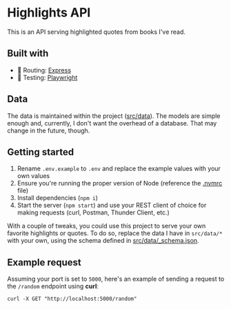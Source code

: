 # Highlights API

This is an API serving highlighted quotes from books I've read.

## Built with

- :vertical_traffic_light: Routing: [Express](https://expressjs.com/)
- :test_tube: Testing: [Playwright](https://playwright.dev/)

## Data

The data is maintained within the project ([src/data](https://github.com/joerisner/highlights-api/tree/master/src/data)). The models are simple enough and, currently, I don't want the overhead of a database. That may change in the future, though.

## Getting started

1. Rename `.env.example` to `.env` and replace the example values with your own values
2. Ensure you're running the proper version of Node (reference the [.nvmrc](https://github.com/joerisner/highlights-api/blob/master/.nvmrc) file)
3. Install dependencies (`npm i`)
4. Start the server (`npm start`) and use your REST client of choice for making requests (curl, Postman, Thunder Client, etc.)

With a couple of tweaks, you could use this project to serve your own favorite highlights or quotes. To do so, replace the data I have in `src/data/*` with your own, using the schema defined in [src/data/\_schema.json](https://github.com/joerisner/highlights-api/blob/master/src/data/_schema.json).

## Example request

Assuming your port is set to `5000`, here's an example of sending a request to the `/random` endpoint using **curl**:

```shell
curl -X GET "http://localhost:5000/random"
```
